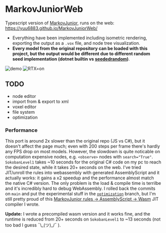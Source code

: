 # MarkovJuniorWeb
Typescript version of [MarkovJunior](https://github.com/mxgmn/MarkovJunior), runs on the web: https://yuu6883.github.io/MarkovJuniorWeb/
- Everything have been implemented including isometric rendering, exporting the output as a `.vox` file, and node tree visualization.
- **Every model from the original repository can be loaded with this project, but the output would be different due to different random seed implementation (dotnet builtin vs [seededrandom](https://www.npmjs.com/package/seedrandom))**.

![demo](https://user-images.githubusercontent.com/38842891/177889134-123a2029-c48a-410e-a700-7869b2e780b4.gif)
![RTX=on](https://user-images.githubusercontent.com/38842891/176314516-db9d3cbf-46c0-4856-bf1f-67e9e390a76c.png)

## TODO
- node editor
- import from & export to xml
- voxel editor
- file system
- optimization

### Performance
This port is around 2x slower than the original repo (JS vs C#), but it doesn't affect the page much; even with 200 steps per frame there's hardly any FPS drop on most models. However, the slowdown is quite noticable on computation expensive nodes, e.g. `<observe>` nodes with `search="True"`. `SokobanLevel1` takes ~10 seconds for the original C# code on my pc to reach the desired state, while it takes 20+ seconds on the web. I've tried JIT/unroll the rules into webassembly with generated AssemblyScript and it actually works: it gains a x2 speedup and the performance almost match the native C# version. The only problem is the load & compile time is terrilbe and it's incredibly hard to debug WebAssembly. I rolled back the commits on `main` and put the experimental stuff in the [`optimization`](https://github.com/Yuu6883/MarkovJuniorWeb/tree/optimization) branch, but I'm still pretty proud of this [MarkovJunior rules -> AssemblyScript -> Wasm](https://github.com/Yuu6883/MarkovJuniorWeb/blob/optimization/src/wasm/as.ts) JIT compiler I wrote. 

**Update:** I wrote a precompiled wasm version and it works fine, and the runtime is reduced from 20+ seconds on `SokobanLevel1` to ~13 seconds (not too bad I guess ¯\\\_(ツ)_/¯ ).

